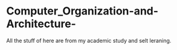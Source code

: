 # Computer_Organization-and-Architecture-
All the stuff of here are from my academic study and selt leraning.
